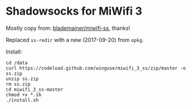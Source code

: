 # Shadowsocks for MiWifi 3

Mostly copy from: [blademainer/miwifi-ss](https://github.com/blademainer/miwifi-ss), thanks!

Replaced `ss-redir` with a new (2017-09-20) from `opkg`.

Install:

```
cd /data
curl https://codeload.github.com/winguse/miwifi_3_ss/zip/master -o ss.zip
unzip ss.zip
rm ss.zip
cd miwifi_3_ss-master
chmod +x *.sh
./install.sh
```